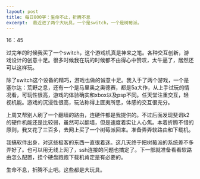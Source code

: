 ```yaml
---
layout: post
title: 每日800字：生命不止，折腾不息
excerpt:  最近进了两个大玩具，一个是switch，一个是树莓派。
---
```

16：45

过完年的时候我买了一个switch，这个游戏机真是神来之笔。各种交互创新，游戏设计的创意十足。很多时候我在玩的时候都不由得心中赞叹，太牛逼了，居然还可以这样玩。

除了switch这个设备的精巧，游戏也做的诚意十足。我入手了两个游戏，一个是塞尔达：荒野之息，还有一个是马里奥之奥德赛，都是5a大作，从上手试玩的情况看，可玩性很高，游戏的体验确实和xbox以及psp不同。任天堂注重交互，轻视机能。游戏的沉浸性很高，玩法称得上匪夷所思，体感的交互很充分。

上周又帮别人刷了一个翻墙的路由，连硬件都是我提供的。不过后面发现斐讯k2的硬件机能还是比较弱，虽然可以翻墙，但是速度着实让人心焦。本着折腾不惜的原则，我又花了三百多，去网上买了一个树莓派回来。准备弄弄软路由和下载机。

我搞软件出身，对这些极客的东西一直很着迷。这几天终于把树莓派的系统差不多弄好了。也可以用无线上网了，ssh连接的问题也搞定了。下一部就准备看看软路由怎么配置，挂个硬盘跑跑下载机肯定是有必要的。

生命不息，折腾不止吧。这些都是大玩具。
